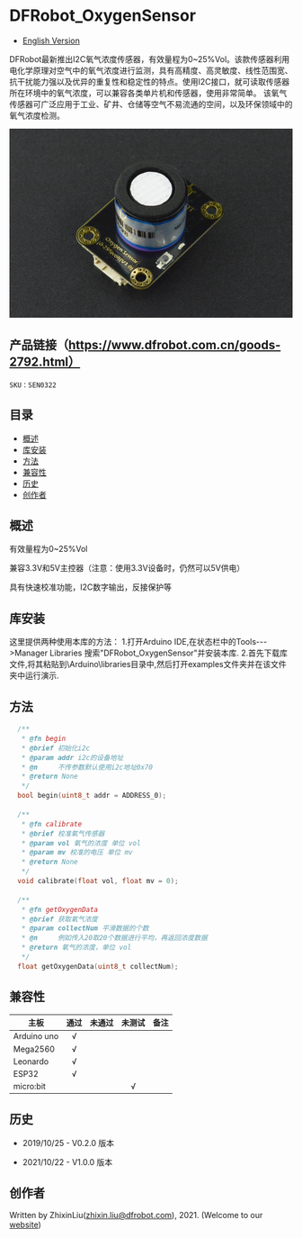 # DFRobot_OxygenSensor
- [English Version](./README.md)

DFRobot最新推出I2C氧气浓度传感器，有效量程为0~25%Vol。该款传感器利用电化学原理对空气中的氧气浓度进行监测，具有高精度、高灵敏度、线性范围宽、抗干扰能力强以及优异的重复性和稳定性的特点。使用I2C接口，就可读取传感器所在环境中的氧气浓度，可以兼容各类单片机和传感器，使用非常简单。 该氧气传感器可广泛应用于工业、矿井、仓储等空气不易流通的空间，以及环保领域中的氧气浓度检测。


![svg](resources/images/sen0322.jpg)


## 产品链接（https://www.dfrobot.com.cn/goods-2792.html）

    SKU：SEN0322

## 目录

* [概述](#概述)
* [库安装](#库安装)
* [方法](#方法)
* [兼容性](#兼容性y)
* [历史](#历史)
* [创作者](#创作者)

## 概述

有效量程为0~25%Vol

兼容3.3V和5V主控器（注意：使用3.3V设备时，仍然可以5V供电）

具有快速校准功能，I2C数字输出，反接保护等

## 库安装
这里提供两种使用本库的方法：
1.打开Arduino IDE,在状态栏中的Tools--->Manager Libraries 搜索"DFRobot_OxygenSensor"并安装本库.
2.首先下载库文件,将其粘贴到\Arduino\libraries目录中,然后打开examples文件夹并在该文件夹中运行演示.

## 方法

```C++
  /**
   * @fn begin
   * @brief 初始化i2c
   * @param addr i2c的设备地址
   * @n     不传参数默认使用i2c地址0x70
   * @return None
   */
  bool begin(uint8_t addr = ADDRESS_0);

  /**
   * @fn calibrate
   * @brief 校准氧气传感器
   * @param vol 氧气的浓度 单位 vol
   * @param mv 校准的电压 单位 mv
   * @return None
   */
  void calibrate(float vol, float mv = 0);

  /**
   * @fn getOxygenData
   * @brief 获取氧气浓度
   * @param collectNum 平滑数据的个数
   * @n     例如传入20取20个数据进行平均，再返回浓度数据
   * @return 氧气的浓度，单位 vol
   */  
  float getOxygenData(uint8_t collectNum);
```

## 兼容性

| 主板        | 通过 | 未通过 | 未测试 | 备注 |
| ----------- | :--: | :----: | :----: | ---- |
| Arduino uno |  √   |        |        |      |
| Mega2560    |  √   |        |        |      |
| Leonardo    |  √   |        |        |      |
| ESP32       |  √   |        |        |      |
| micro:bit   |      |        |   √    |      |


## 历史

- 2019/10/25 - V0.2.0 版本

- 2021/10/22 - V1.0.0 版本
  

## 创作者

Written by ZhixinLiu(zhixin.liu@dfrobot.com), 2021. (Welcome to our [website](https://www.dfrobot.com/))
